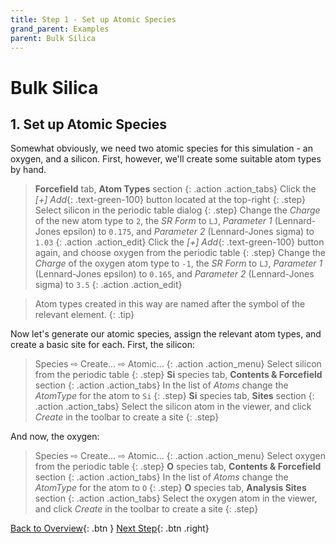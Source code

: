 ```yaml
---
title: Step 1 - Set up Atomic Species
grand_parent: Examples
parent: Bulk Silica
---
```

# Bulk Silica

## 1. Set up Atomic Species

Somewhat obviously, we need two atomic species for this simulation - an oxygen, and a silicon. First, however, we'll create some suitable atom types by hand.

> **Forcefield** tab, **Atom Types** section
{: .action .action_tabs}
> Click the _[+] Add_{: .text-green-100} button located at the top-right
{: .step}
> Select silicon in the periodic table dialog
{: .step}
> Change the _Charge_ of the new atom type to `2`, the _SR Form_ to `LJ`, _Parameter 1_ (Lennard-Jones epsilon) to `0.175`, and _Parameter 2_ (Lennard-Jones sigma) to `1.03`
{: .action .action_edit}
> Click the _[+] Add_{: .text-green-100} button again, and choose oxygen from the periodic table
{: .step}
> Change the _Charge_ of the oxygen atom type to `-1`, the _SR Form_ to `LJ`, _Parameter 1_ (Lennard-Jones epsilon) to `0.165`, and _Parameter 2_ (Lennard-Jones sigma) to `3.5`
{: .action .action_edit}

> Atom types created in this way are named after the symbol of the relevant element.
{: .tip}
	
Now let's generate our atomic species, assign the relevant atom types, and create a basic site for each. First, the silicon:

> Species &#8680; Create... &#8680; Atomic...
{: .action .action_menu}
> Select silicon from the periodic table
{: .step}
> **Si** species tab, **Contents & Forcefield** section
{: .action .action_tabs}
> In the list of _Atoms_ change the _AtomType_ for the atom to `Si`
{: .step}
> **Si** species tab, **Sites** section
{: .action .action_tabs}
> Select the silicon atom in the viewer, and click _Create_ in the toolbar to create a site
{: .step}

And now, the oxygen:

> Species &#8680; Create... &#8680; Atomic...
{: .action .action_menu}
> Select oxygen from the periodic table
{: .step}
> **O** species tab, **Contents & Forcefield** section
{: .action .action_tabs}
> In the list of _Atoms_ change the _AtomType_ for the atom to `O`
{: .step}
> **O** species tab, **Analysis Sites** section
{: .action .action_tabs}
> Select the oxygen atom in the viewer, and click _Create_ in the toolbar to create a site
{: .step}

[Back to Overview](/docs/examples/silica_bulk/){: .btn }   [Next Step](/docs/examples/silica_bulk/step2){: .btn .right}
